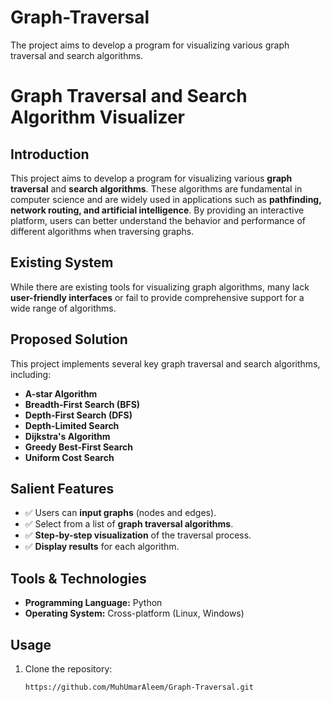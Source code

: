 # Graph-Traversal
The project aims to develop a program for visualizing various graph traversal and search algorithms.
# Graph Traversal and Search Algorithm Visualizer

## Introduction
This project aims to develop a program for visualizing various **graph traversal** and **search algorithms**. These algorithms are fundamental in computer science and are widely used in applications such as **pathfinding, network routing, and artificial intelligence**. By providing an interactive platform, users can better understand the behavior and performance of different algorithms when traversing graphs.

## Existing System
While there are existing tools for visualizing graph algorithms, many lack **user-friendly interfaces** or fail to provide comprehensive support for a wide range of algorithms.

## Proposed Solution
This project implements several key graph traversal and search algorithms, including:

- **A-star Algorithm**
- **Breadth-First Search (BFS)**
- **Depth-First Search (DFS)**
- **Depth-Limited Search**
- **Dijkstra's Algorithm**
- **Greedy Best-First Search**
- **Uniform Cost Search**

## Salient Features
- ✅ Users can **input graphs** (nodes and edges).
- ✅ Select from a list of **graph traversal algorithms**.
- ✅ **Step-by-step visualization** of the traversal process.
- ✅ **Display results** for each algorithm.

## Tools & Technologies
- **Programming Language:** Python
- **Operating System:** Cross-platform (Linux, Windows)

## Usage
1. Clone the repository:
   ```bash
   https://github.com/MuhUmarAleem/Graph-Traversal.git
